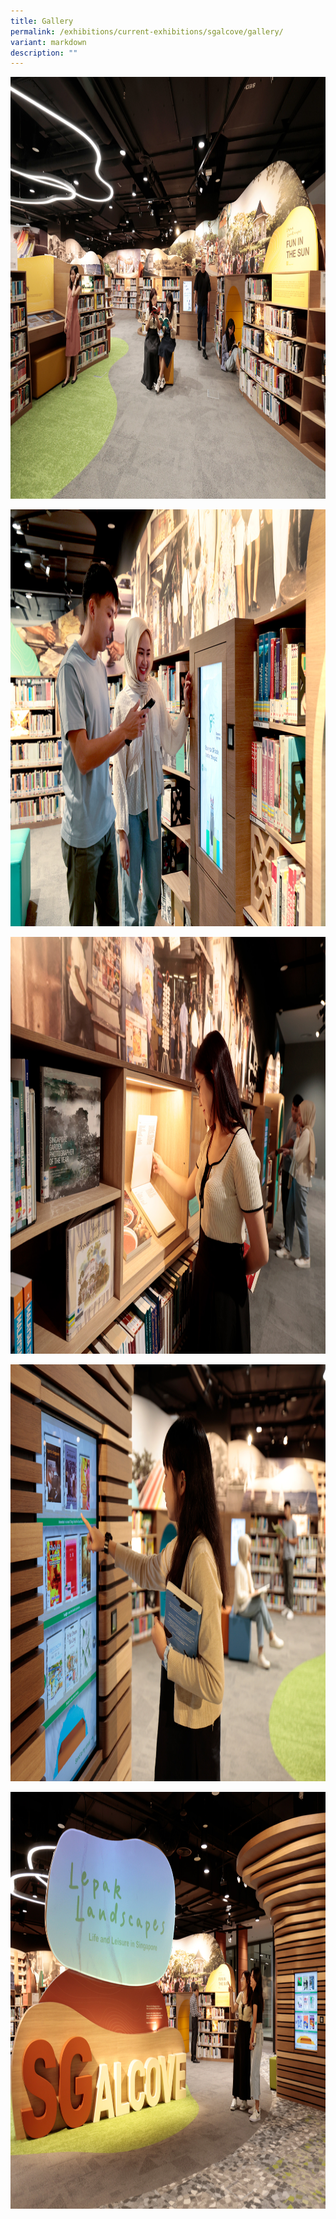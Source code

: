 ```yaml
---
title: Gallery
permalink: /exhibitions/current-exhibitions/sgalcove/gallery/
variant: markdown
description: ""
---
```

<img srcset="/images/event-images/Lepak Landscapes/G3.jpg 400w, /images/event-images/Lepak Landscapes/G3.jpg 1000w" sizes="(max-width: 500px) 40vw, 100vw" height="675" width="1000" src="/images/event-images/Lepak Landscapes/G3.jpg" alt="A photo of SG alcove space in the Fun in the Sun section.">
<p>
<img srcset="/images/event-images/Lepak Landscapes/G4.jpg 400w, /images/event-images/Lepak Landscapes/G4.jpg 1000w" sizes="(max-width: 500px) 40vw, 100vw" height="667" width="1000" src="/images/event-images/Lepak Landscapes/G4.jpg" alt="A photo of SG alcove space at the interactive quiz kiosk.">
</p><p>
<img srcset="/images/event-images/Lepak Landscapes/G5.jpg 400w, /images/event-images/Lepak Landscapes/G5.jpg 1000w" sizes="(max-width: 500px) 40vw, 100vw" height="667" width="1000" src="/images/event-images/Lepak Landscapes/G5.jpg" alt="A photo of SG alcove space, a patron looking at one of the artefact presented at one of the section">
</p><p>
<img srcset="/images/event-images/Lepak Landscapes/G6.jpg 400w, /images/event-images/Lepak Landscapes/G6.jpg 1000w" sizes="(max-width: 500px) 40vw, 100vw" height="667" width="1000" src="/images/event-images/Lepak Landscapes/G6.jpg" alt="A photo of SG alcove space, a patron is trying out the book recommendation interactive kiosk">
</p><p>
<img srcset="/images/event-images/Lepak Landscapes/G7.jpg 400w, /images/event-images/Lepak Landscapes/G7.jpg 1000w" sizes="(max-width: 500px) 40vw, 100vw" height="667" width="1000" src="/images/event-images/Lepak Landscapes/G7.jpg" alt="A photo of SG alcove space"></p>